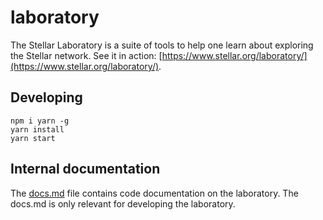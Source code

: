 # laboratory

The Stellar Laboratory is a suite of tools to help one learn about exploring the Stellar network. See it in action: [https://www.stellar.org/laboratory/](https://www.stellar.org/laboratory/).

## Developing
```
npm i yarn -g
yarn install
yarn start
```


## Internal documentation
The [docs.md](./docs.md) file contains code documentation on the laboratory. The docs.md is only relevant for developing the laboratory.
